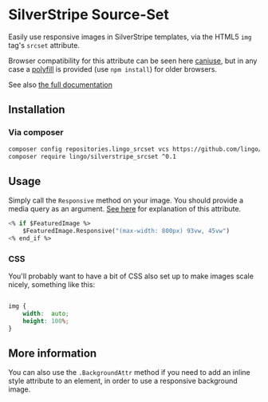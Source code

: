 # SilverStripe Source-Set

Easily use responsive images in SilverStripe templates, via the HTML5 `img`
tag's `srcset` attribute.

Browser compatibility for this attribute can be seen here
[caniuse](http://caniuse.com/#search=srcset), but in any case a
[polyfill](https://github.com/aFarkas/respimage) is provided (use `npm
install`) for older browsers.

See also  [the full documentation](docs/en/index.md)

## Installation

### Via composer

```sh
composer config repositories.lingo_srcset vcs https://github.com/lingo/silverstripe_srcset.git
composer require lingo/silverstripe_srcset ^0.1
```

## Usage

Simply call the `Responsive` method on your image. You should provide a media
query as an argument.  [See here](https://ericportis.com/posts/2014/srcset-sizes/) for explanation of this attribute.

```ss
<% if $FeaturedImage %>
	$FeaturedImage.Responsive("(max-width: 800px) 93vw, 45vw")
<% end_if %>
```

### CSS

You'll probably want to have a bit of CSS also set up to make images scale nicely, something like this:

```css

img {
	width:  auto;
	height: 100%;
}

```

## More information

You can also use the `.BackgroundAttr` method if you need to add an inline
style attribute to an element, in order to use a responsive background image.

